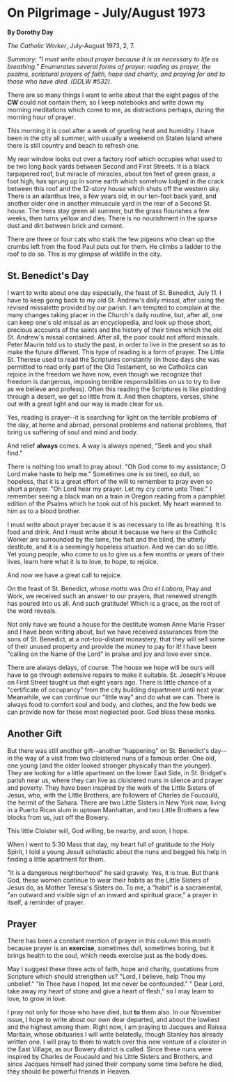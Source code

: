 On Pilgrimage - July/August 1973
================================

**By Dorothy Day**

*The Catholic Worker*, July-August 1973, 2, 7.

*Summary: "I must write about prayer because it is as necessary to life
as breathing." Enumerates several forms of prayer: reading as prayer,
the psalms, scriptural prayers of faith, hope and charity, and praying
for and to those who have died. (DDLW \#532).*

There are so many things I want to write about that the eight pages of
the **CW** could not contain them, so I keep notebooks and write down my
morning meditations which come to me, as distractions perhaps, during
the morning hour of prayer.

This morning it is cool after a week of grueling heat and humidity. I
have been in the city all summer, with usually a weekend on Staten
Island where there is still country and beach to refresh one.

My rear window looks out over a factory roof which occupies what used to
be two long back yards between Second and First Streets. It is a black
tarpapered roof, but miracle of miracles, about ten feet of green grass,
a foot high, has sprung up in some earth which somehow lodged in the
crack between this roof and the 12-story house which shuts off the
western sky. There is an ailanthus tree, a few years old, in our
ten-foot back yard, and another older one in another minuscule yard in
the rear of a Second St. house. The trees stay green all summer, but the
grass flourishes a few weeks, then turns yellow and dies. There is no
nourishment in the sparse dust and dirt between brick and cement.

There are three or four cats who stalk the few pigeons who clean up the
crumbs left from the food Paul puts out for them. He climbs a ladder to
the roof to do so. This is my glimpse of wildlife in the city.

St. Benedict's Day
------------------

I want to write about one day especially, the feast of St. Benedict,
July 11. I have to keep going back to my old St. Andrew's daily missal,
after using the revised missalette provided by our parish. I am tempted
to complain at the many changes taking placer in the Church's daily
routine, but, after all, one can keep one's old missal as an
encyclopedia, and look up those short, precious accounts of the saints
and the history of their times which the old St. Andrew's missal
contained. After all, the poor could not afford missals. Peter Maurin
told us to study the past, in order to live in the present so as to make
the future different. This type of reading is a form of prayer. The
Little St. Therese used to read the Scriptures constantly (in those days
she was permitted to read only part of the Old Testament, so we
Catholics can rejoice in the freedom we have now, even though we
recognize that freedom is dangerous, imposing terrible responsibilities
on us to try to live as we believe and profess). Often this reading the
Scriptures is like plodding through a desert, we get so little from it.
And then chapters, verses, shine out with a great light and our way is
made clear for us.

Yes, reading is prayer--it is searching for light on the terrible
problems of the day, at home and abroad, personal problems and national
problems, that bring us suffering of soul and mind and body.

And relief **always** comes. A way is always opened, "Seek and you shall
find."

There is nothing too small to pray about. "Oh God come to my assistance;
O Lord make haste to help me." Sometimes one is so tired, so dull, so
hopeless, that it is a great effort of the will to remember to pray even
so short a prayer. "Oh Lord hear my prayer. Let my cry come unto Thee."
I remember seeing a black man on a train in Oregon reading from a
pamphlet edition of the Psalms which he took out of his pocket. My heart
warmed to him as to a blood brother.

I must write about prayer because it is as necessary to life as
breathing. It is food and drink. And I must write about it because we
here at the Catholic Worker are surrounded by the lame, the halt and the
blind, the utterly destitute, and it is a seemingly hopeless situation.
And we can do so little. Yet young people, who come to us to give us a
few months or years of their lives, learn here what it is to love, to
hope, to rejoice.

And now we have a great call to rejoice.

On the feast of St. Benedict, whose motto was *Ora et Labora*, Pray and
Work, we received such an answer to our prayers, that renewed strength
has poured into us all. And such gratitude! Which is a grace, as the
root of the word reveals.

Not only have we found a house for the destitute women Anne Marie Fraser
and I have been writing about, but we have received assurances from the
sons of St. Benedict, at a not-too-distant monastery, that they will
sell some of their unused property and provide the money to pay for it!
I have been "calling on the Name of the Lord" in praise and joy and love
ever since.

There are always delays, of course. The house we hope will be ours will
have to go through extensive repairs to make it suitable. St. Joseph's
House on First Street taught us that eight years ago. There is little
chance of a "certificate of occupancy" from the city building department
until next year. Meanwhile, we can continue our "little way" and do what
we can. There is always food to comfort soul and body, and clothes, and
the few beds we can provide now for these most neglected poor. God bless
these monks.

Another Gift
------------

But there was still another gift--another "happening" on St. Benedict's
day--in the way of a visit from two cloistered nuns of a famous order.
One old, one young (and the older looked stronger physically than the
younger). They are looking for a little apartment on the lower East
Side, in St. Bridget's parish near us, where they can live as cloistered
nuns in silence and prayer and poverty. They have been inspired by the
work of the Little Sisters of Jesus, who, with the Little Brothers, are
followers of Charles de Foucauld, the hermit of the Sahara. There are
two Little Sisters in New York now, living in a Puerto Rican slum in
uptown Manhattan, and two Little Brothers a few blocks from us, just off
the Bowery.

This little Cloister will, God willing, be nearby, and soon, I hope.

When I went to 5:30 Mass that day, my heart full of gratitude to the
Holy Spirit, I told a young Jesuit scholastic about the nuns and begged
his help in finding a little apartment for them.

"It is a dangerous neighborhood" he said gravely. Yes, it is true. But
thank God, these women continue to wear their habits as the Little
Sisters of Jesus do, as Mother Teresa's Sisters do. To me, a "habit" is
a sacramental, "an outward and visible sign of an inward and spiritual
grace," a prayer in itself, a reminder of prayer.

Prayer
------

There has been a constant mention of prayer in this column this month
because prayer is an **exercise**, sometimes dull, sometimes boring, but
it brings health to the soul, which needs exercise just as the body
does.

May I suggest these three acts of faith, hope and charity, quotations
from Scripture which should strengthen us? "Lord, I believe, help Thou
my unbelief." "In Thee have I hoped, let me never be confounded." " Dear
Lord, take away my heart of stone and give a heart of flesh," so I may
learn to love, to grow in love.

I pray not only for those who have died, but **to** them also. In our
November issue, I hope to write about our own dear departed, and about
the lowliest and the highest among them. Right now, I am praying to
Jacques and Raissa Maritain, whose obituaries I will write belatedly,
though Stanley has already written one. I will pray to them to watch
over this new venture of a cloister in the East Village, as our Bowery
district is called. Since these nuns were inspired by Charles de
Foucauld and his Little Sisters and Brothers, and since Jacques himself
had joined their company some time before he died, they should be
powerful friends in Heaven.
